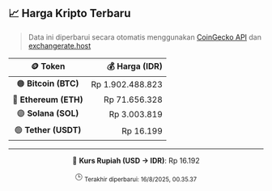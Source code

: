

<!-- HARGA_KRIPTO -->
## 📈 Harga Kripto Terbaru

> Data ini diperbarui secara otomatis menggunakan [CoinGecko API](https://www.coingecko.com/) dan [exchangerate.host](https://exchangerate.host/)

<div align="center">

| 🪙 Token | 💰 Harga (IDR) |
|:------:|---------------:|
| 🟠 **Bitcoin (BTC)**   | Rp 1.902.488.823 |
| 🔵 **Ethereum (ETH)**  | Rp 71.656.328 |
| 🟣 **Solana (SOL)**    | Rp 3.003.819 |
| 🟢 **Tether (USDT)**   | Rp 16.199 |

---

💱 **Kurs Rupiah (USD → IDR)**: Rp 16.192

🕒 <sub>Terakhir diperbarui: 16/8/2025, 00.35.37</sub>

</div>
<!-- /HARGA_KRIPTO -->
